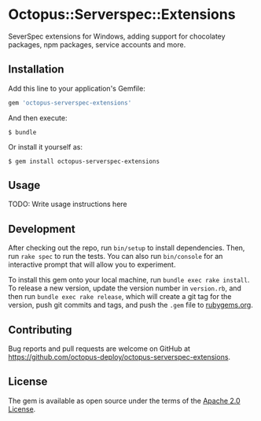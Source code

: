 # Octopus::Serverspec::Extensions

SeverSpec extensions for Windows, adding support for chocolatey packages, npm packages, service accounts and more.

## Installation

Add this line to your application's Gemfile:

```ruby
gem 'octopus-serverspec-extensions'
```

And then execute:

    $ bundle

Or install it yourself as:

    $ gem install octopus-serverspec-extensions

## Usage

TODO: Write usage instructions here

## Development

After checking out the repo, run `bin/setup` to install dependencies. Then, run `rake spec` to run the tests. You can also run `bin/console` for an interactive prompt that will allow you to experiment.

To install this gem onto your local machine, run `bundle exec rake install`. To release a new version, update the version number in `version.rb`, and then run `bundle exec rake release`, which will create a git tag for the version, push git commits and tags, and push the `.gem` file to [rubygems.org](https://rubygems.org).

## Contributing

Bug reports and pull requests are welcome on GitHub at https://github.com/octopus-deploy/octopus-serverspec-extensions.


## License

The gem is available as open source under the terms of the [Apache 2.0 License](http://www.apache.org/licenses/LICENSE-2.0).

